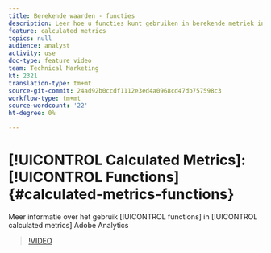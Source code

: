 ```yaml
---
title: Berekende waarden - functies
description: Leer hoe u functies kunt gebruiken in berekende metriek in Adobe Analytics
feature: calculated metrics
topics: null
audience: analyst
activity: use
doc-type: feature video
team: Technical Marketing
kt: 2321
translation-type: tm+mt
source-git-commit: 24ad92b0ccdf1112e3ed4a0968cd47db757598c3
workflow-type: tm+mt
source-wordcount: '22'
ht-degree: 0%

---
```



# [!UICONTROL Calculated Metrics]: [!UICONTROL Functions] {#calculated-metrics-functions}

Meer informatie over het gebruik [!UICONTROL functions] in [!UICONTROL calculated metrics] Adobe Analytics

>[!VIDEO](https://video.tv.adobe.com/v/25408/?quality=12)
